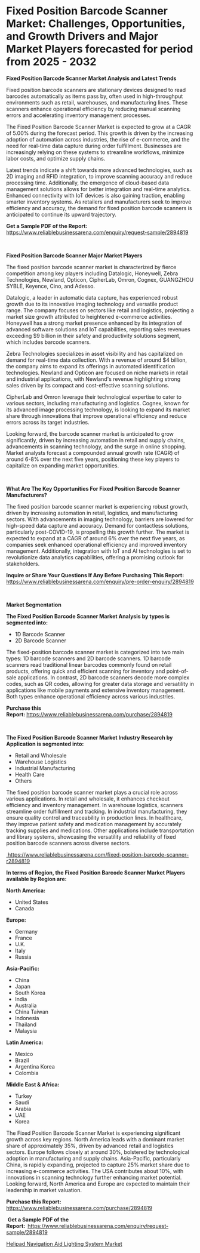 <p><h1>Fixed Position Barcode Scanner Market: Challenges, Opportunities, and Growth Drivers and Major Market Players forecasted for period from 2025 - 2032</h1></p><p><strong>Fixed Position Barcode Scanner Market Analysis and Latest Trends</strong></p>
<p><p>Fixed position barcode scanners are stationary devices designed to read barcodes automatically as items pass by, often used in high-throughput environments such as retail, warehouses, and manufacturing lines. These scanners enhance operational efficiency by reducing manual scanning errors and accelerating inventory management processes.</p><p>The Fixed Position Barcode Scanner Market is expected to grow at a CAGR of 5.00% during the forecast period. This growth is driven by the increasing adoption of automation across industries, the rise of e-commerce, and the need for real-time data capture during order fulfillment. Businesses are increasingly relying on these systems to streamline workflows, minimize labor costs, and optimize supply chains.</p><p>Latest trends indicate a shift towards more advanced technologies, such as 2D imaging and RFID integration, to improve scanning accuracy and reduce processing time. Additionally, the emergence of cloud-based data management solutions allows for better integration and real-time analytics. Enhanced connectivity with IoT devices is also gaining traction, enabling smarter inventory systems. As retailers and manufacturers seek to improve efficiency and accuracy, the demand for fixed position barcode scanners is anticipated to continue its upward trajectory.</p></p>
<p><strong>Get a Sample PDF of the Report:&nbsp;</strong> <a href="https://www.reliablebusinessarena.com/enquiry/request-sample/2894819?utm_campaign=3115&utm_medium=2&utm_source=Github&utm_content=ia&utm_term=15032025&utm_id=fixed-position-barcode-scanner">https://www.reliablebusinessarena.com/enquiry/request-sample/2894819</a></p>
<p>&nbsp;</p>
<p><strong>Fixed Position Barcode Scanner Major Market Players</strong></p>
<p><p>The fixed position barcode scanner market is characterized by fierce competition among key players including Datalogic, Honeywell, Zebra Technologies, Newland, Opticon, CipherLab, Omron, Cognex, GUANGZHOU SYBLE, Keyence, Cino, and Adesso. </p><p>Datalogic, a leader in automatic data capture, has experienced robust growth due to its innovative imaging technology and versatile product range. The company focuses on sectors like retail and logistics, projecting a market size growth attributed to heightened e-commerce activities. Honeywell has a strong market presence enhanced by its integration of advanced software solutions and IoT capabilities, reporting sales revenues exceeding $9 billion in their safety and productivity solutions segment, which includes barcode scanners.</p><p>Zebra Technologies specializes in asset visibility and has capitalized on demand for real-time data collection. With a revenue of around $4 billion, the company aims to expand its offerings in automated identification technologies. Newland and Opticon are focused on niche markets in retail and industrial applications, with Newland's revenue highlighting strong sales driven by its compact and cost-effective scanning solutions.</p><p>CipherLab and Omron leverage their technological expertise to cater to various sectors, including manufacturing and logistics. Cognex, known for its advanced image processing technology, is looking to expand its market share through innovations that improve operational efficiency and reduce errors across its target industries.</p><p>Looking forward, the barcode scanner market is anticipated to grow significantly, driven by increasing automation in retail and supply chains, advancements in scanning technology, and the surge in online shopping. Market analysts forecast a compounded annual growth rate (CAGR) of around 6-8% over the next five years, positioning these key players to capitalize on expanding market opportunities.</p></p>
<p>&nbsp;</p>
<p><strong>What Are The Key Opportunities For Fixed Position Barcode Scanner Manufacturers?</strong></p>
<p><p>The fixed position barcode scanner market is experiencing robust growth, driven by increasing automation in retail, logistics, and manufacturing sectors. With advancements in imaging technology, barriers are lowered for high-speed data capture and accuracy. Demand for contactless solutions, particularly post-COVID-19, is propelling this growth further. The market is expected to expand at a CAGR of around 6% over the next five years, as companies seek enhanced operational efficiency and improved inventory management. Additionally, integration with IoT and AI technologies is set to revolutionize data analytics capabilities, offering a promising outlook for stakeholders.</p></p>
<p><strong>Inquire or Share Your Questions If Any Before Purchasing This Report:</strong> <a href="https://www.reliablebusinessarena.com/enquiry/pre-order-enquiry/2894819?utm_campaign=3115&utm_medium=2&utm_source=Github&utm_content=ia&utm_term=15032025&utm_id=fixed-position-barcode-scanner">https://www.reliablebusinessarena.com/enquiry/pre-order-enquiry/2894819</a></p>
<p>&nbsp;</p>
<p><strong>Market Segmentation</strong></p>
<p><strong>The Fixed Position Barcode Scanner Market Analysis by types is segmented into:</strong></p>
<p><ul><li> 1D Barcode Scanner</li><li>2D Barcode Scanner </li></ul></p>
<p><p>The fixed-position barcode scanner market is categorized into two main types: 1D barcode scanners and 2D barcode scanners. 1D barcode scanners read traditional linear barcodes commonly found on retail products, offering quick and efficient scanning for inventory and point-of-sale applications. In contrast, 2D barcode scanners decode more complex codes, such as QR codes, allowing for greater data storage and versatility in applications like mobile payments and extensive inventory management. Both types enhance operational efficiency across various industries.</p></p>
<p><strong>Purchase this Report:&nbsp;</strong><a href="https://www.reliablebusinessarena.com/purchase/2894819?utm_campaign=3115&utm_medium=2&utm_source=Github&utm_content=ia&utm_term=15032025&utm_id=fixed-position-barcode-scanner">https://www.reliablebusinessarena.com/purchase/2894819</a></p>
<p>&nbsp;</p>
<p><strong>The Fixed Position Barcode Scanner Market Industry Research by Application is segmented into:</strong></p>
<p><ul><li> Retail and Wholesale</li><li>Warehouse Logistics</li><li>Industrial Manufacturing</li><li>Health Care</li><li>Others </li></ul></p>
<p><p>The fixed position barcode scanner market plays a crucial role across various applications. In retail and wholesale, it enhances checkout efficiency and inventory management. In warehouse logistics, scanners streamline order fulfillment and tracking. In industrial manufacturing, they ensure quality control and traceability in production lines. In healthcare, they improve patient safety and medication management by accurately tracking supplies and medications. Other applications include transportation and library systems, showcasing the versatility and reliability of fixed position barcode scanners across diverse sectors.</p></p>
<p><a href="https://www.reliablebusinessarena.com/fixed-position-barcode-scanner-r2894819?utm_campaign=3115&utm_medium=2&utm_source=Github&utm_content=ia&utm_term=15032025&utm_id=fixed-position-barcode-scanner">&nbsp;https://www.reliablebusinessarena.com/fixed-position-barcode-scanner-r2894819</a></p>
<p><strong>In terms of Region, the Fixed Position Barcode Scanner Market Players available by Region are:</strong></p>
<p>
    <p> <strong> North America: </strong>
        <ul>
            <li>United States</li>
            <li>Canada</li>
        </ul>
        </p> 
    <p> <strong> Europe: </strong>
        <ul>
            <li>Germany</li>
            <li>France</li>
            <li>U.K.</li>
            <li>Italy</li>
            <li>Russia</li>
        </ul>
        </p> 
    <p> <strong> Asia-Pacific: </strong>
        <ul>
            <li>China</li>
            <li>Japan</li>
            <li>South Korea</li>
            <li>India</li>
            <li>Australia</li>
            <li>China Taiwan</li>
            <li>Indonesia</li>
            <li>Thailand</li>
            <li>Malaysia</li>
        </ul>
        </p> 
    <p> <strong> Latin America: </strong>
        <ul>
            <li>Mexico</li>
            <li>Brazil</li>
            <li>Argentina Korea</li>
            <li>Colombia</li>
        </ul>
        </p> 
    <p> <strong> Middle East & Africa: </strong>
        <ul>
            <li>Turkey</li>
            <li>Saudi</li>
            <li>Arabia</li>
            <li>UAE</li>
            <li>Korea</li>
        </ul>
    </p>
    </p>
<p><p>The Fixed Position Barcode Scanner Market is experiencing significant growth across key regions. North America leads with a dominant market share of approximately 35%, driven by advanced retail and logistics sectors. Europe follows closely at around 30%, bolstered by technological adoption in manufacturing and supply chains. Asia-Pacific, particularly China, is rapidly expanding, projected to capture 25% market share due to increasing e-commerce activities. The USA contributes about 10%, with innovations in scanning technology further enhancing market potential. Looking forward, North America and Europe are expected to maintain their leadership in market valuation.</p></p>
<p><strong>Purchase this Report: </strong><a href="https://www.reliablebusinessarena.com/purchase/2894819?utm_campaign=3115&utm_medium=2&utm_source=Github&utm_content=ia&utm_term=15032025&utm_id=fixed-position-barcode-scanner">https://www.reliablebusinessarena.com/purchase/2894819</a></p>
<p>&nbsp;<strong>Get a Sample PDF of the Report:&nbsp;&nbsp;</strong><a href="https://www.reliablebusinessarena.com/enquiry/request-sample/2894819?utm_campaign=3115&utm_medium=2&utm_source=Github&utm_content=ia&utm_term=15032025&utm_id=fixed-position-barcode-scanner">https://www.reliablebusinessarena.com/enquiry/request-sample/2894819</a></p>
<p><strong></strong></p>
<p><p><a href="https://github.com/momossidram/Market-Research-Report-List-1/blob/main/helipad-navigation-aid-lighting-system-market.md?utm_campaign=3115&utm_medium=2&utm_source=Github&utm_content=ia&utm_term=15032025&utm_id=fixed-position-barcode-scanner">Helipad Navigation Aid Lighting System Market</a></p></p>